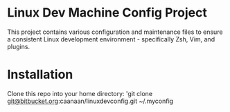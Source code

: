 Linux Dev Machine Config Project
================================

This project contains various configuration and maintenance files to ensure a consistent Linux development environment - specifically Zsh, Vim, and plugins.

# Installation
Clone this repo into your home directory:
'git clone git@bitbucket.org:caanaan/linuxdevconfig.git ~/.myconfig
